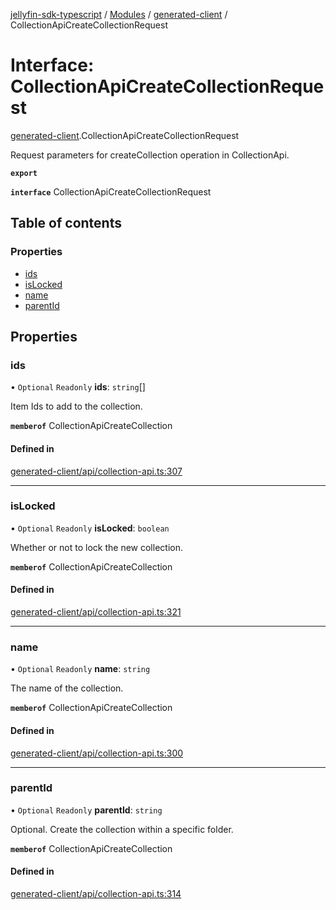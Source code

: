[jellyfin-sdk-typescript](../README.md) / [Modules](../modules.md) / [generated-client](../modules/generated_client.md) / CollectionApiCreateCollectionRequest

# Interface: CollectionApiCreateCollectionRequest

[generated-client](../modules/generated_client.md).CollectionApiCreateCollectionRequest

Request parameters for createCollection operation in CollectionApi.

**`export`**

**`interface`** CollectionApiCreateCollectionRequest

## Table of contents

### Properties

- [ids](generated_client.CollectionApiCreateCollectionRequest.md#ids)
- [isLocked](generated_client.CollectionApiCreateCollectionRequest.md#islocked)
- [name](generated_client.CollectionApiCreateCollectionRequest.md#name)
- [parentId](generated_client.CollectionApiCreateCollectionRequest.md#parentid)

## Properties

### ids

• `Optional` `Readonly` **ids**: `string`[]

Item Ids to add to the collection.

**`memberof`** CollectionApiCreateCollection

#### Defined in

[generated-client/api/collection-api.ts:307](https://github.com/thornbill/jellyfin-sdk-typescript/blob/46678c1/src/generated-client/api/collection-api.ts#L307)

___

### isLocked

• `Optional` `Readonly` **isLocked**: `boolean`

Whether or not to lock the new collection.

**`memberof`** CollectionApiCreateCollection

#### Defined in

[generated-client/api/collection-api.ts:321](https://github.com/thornbill/jellyfin-sdk-typescript/blob/46678c1/src/generated-client/api/collection-api.ts#L321)

___

### name

• `Optional` `Readonly` **name**: `string`

The name of the collection.

**`memberof`** CollectionApiCreateCollection

#### Defined in

[generated-client/api/collection-api.ts:300](https://github.com/thornbill/jellyfin-sdk-typescript/blob/46678c1/src/generated-client/api/collection-api.ts#L300)

___

### parentId

• `Optional` `Readonly` **parentId**: `string`

Optional. Create the collection within a specific folder.

**`memberof`** CollectionApiCreateCollection

#### Defined in

[generated-client/api/collection-api.ts:314](https://github.com/thornbill/jellyfin-sdk-typescript/blob/46678c1/src/generated-client/api/collection-api.ts#L314)
